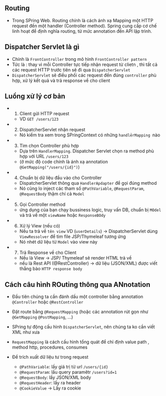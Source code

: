 ## Routing

- Trong SPring Web. Routing chính là cách ánh xạ Mapping một HTTP request đến một handler (Controller method). Spring cung cấp cơ chế linh hoạt để định nghĩa routing, từ mức annotation đến API lập trình.

## Dispatcher Servlet là gì 

- Chính là `FrontController` trong mô hình `FrontController pattern`
- Tức là : thay vì mỗi Controller tực tiếp nhận request từ clietn , thì tất cả các request HTTP trước tiên sẽ đi qua `DispatcherServlet`
- `DispatcherServlet` sẽ điều phối các request đến đúng `controller` phù hợp, xử lý kết quả và  trả response về cho client

## Luồng xử lý cơ bản

- 1. Client gửi HTTP request
    - VD `GET /users/123`
- 2. DispatcherServlet nhận request
    - Nó kiểm tra xem trong SPringContext có những `handlẻrMapping `nào 

- 3. Tìm chọn Controller phù hợp
    -  Dựa trên `HandlerMapping`. Dispatcher Servlet chọn ra method phù hợp với URL `/users/123`
    - (ở mức độ code chính là ánh xạ annotation `@GetMapping("/users/{id}")`)

- 4. Chuẩn bị dữ liệu đầu vào cho Controller
    - DispatcherServlet thông qua `HandlerApdapter`  để gọi đúng method
    - Nó cũng lo inject các tham số `@PathVariable`, `@RequestParam`, `@RequestBody` thậm chí cả `Model`

- 5.  Gọi Controller method
    - ứng dụng của bạn chạy bussiness logic, truy vấn DB,  chuẩn bị `MOdel` và trả về một `viewName` hoặc `ResponseBOdy`

- 6. Xử lý View (nếu có)
    - Nếu ta trả về `tên view` VD (`userDetails`) -> DispatcherServlet dùng `ViewRessolver` để tìm file JSP/Thymeleaf tương ứng
    - Nó nhét dữ liệu từ `Model` vào view này

- 7. Trả Response về cho Client 
    - Nếu là View -> JSP/ Thymeleaf sẽ render HTML trả về 
    - nếu là Rest API (@RestController) -> dữ liệu (JSON/XML) được viết thẳng bào `HTTP response body`


## Cách câu hình ROuting thông qua ANnotation

- Đầu tiên chúng ta cần đánh dấu một controller bằng annotation `@Controller` hoặc `@RestController`
- Đặt route bằng `@RequestMapping` (hoặc các annotation rút gọn như `@GetMapping` `@PostMapping`, ...)
- SPring tự động cấu hình `DispatcherServlet`, nên chúng ta ko cần viết XML như xưa

- `RequestMapping` là cách cấu hình tổng quát để chỉ định value path , method http, procedures, consumes

- Để trích xuất dữ liệu tư trong request 
    - `@PathVariable`: lấy giá trị từ url `/users/{id}`
    - `@RequestParam`: lấu query paramêtr `/users?id=1`
    - `@RequestBody`: lấy JSON/XML body
    - `@RequestHeader`: lấy ra header
    - `@CookieValue` -> Lấy ra cookie